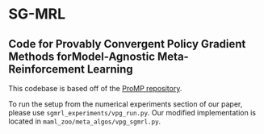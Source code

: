 # SG-MRL 

## Code for Provably Convergent Policy Gradient Methods forModel-Agnostic Meta-Reinforcement Learning

This codebase is based off of the [ProMP repository](https://github.com/jonasrothfuss/ProMP).

To run the setup from the numerical experiments section of our paper, please use `sgmrl_experiments/vpg_run.py`. Our modified implementation is located in `maml_zoo/meta_algos/vpg_sgmrl.py`.

